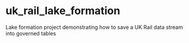 # uk_rail_lake_formation
Lake formation project demonstrating how to save a UK Rail data stream into governed tables
